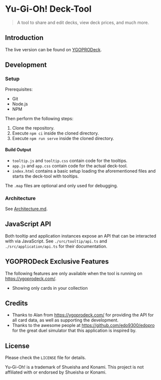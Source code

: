 # Yu-Gi-Oh! Deck-Tool

> A tool to share and edit decks, view deck prices, and much more.

## Introduction

The live version can be found on [YGOPRODeck](https://ygoprodeck.com/card-database/deck-prices/).

## Development

### Setup

Prerequisites:

-   Git
-   Node.js
-   NPM

Then perform the following steps:

1. Clone the repository.
2. Execute `npm ci` inside the cloned directory.
3. Execute `npm run serve` inside the cloned directory.

#### Build Output

-   `tooltip.js` and `tooltip.css` contain code for the tooltips.
-   `app.js` and `app.css` contain code for the actual deck-tool.
-   `index.html` contains a basic setup loading the aforementioned files and starts the deck-tool with tooltips.

The `.map` files are optional and only used for debugging.

### Architecture

See [Architecture.md](./ARCHITECTURE.md).

## JavaScript API

Both tooltip and application instances expose an API that can be interacted with via JavaScript. See `./src/tooltip/api.ts` and `./src/application/api.ts` for their documentation.

## YGOPRODeck Exclusive Features

The following features are only available when the tool is running on <https://ygoprodeck.com/>.

-   Showing only cards in your collection

## Credits

-   Thanks to Alan from <https://ygoprodeck.com/> for providing the API for all card data, as well as supporting the development.
-   Thanks to the awesome people at <https://github.com/edo9300/edopro> for the great duel simulator that this application is inspired by.

## License

Please check the `LICENSE` file for details.

Yu-Gi-Oh! is a trademark of Shueisha and Konami. This project is not affiliated with or endorsed by Shueisha or Konami.
